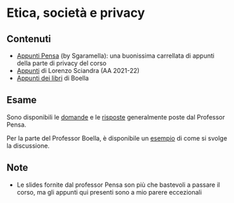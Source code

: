 # Etica, società e privacy

## Contenuti

- [Appunti Pensa](Appunti/Sgaramella%20-%20Appunti%20Pensa.pdf) (by Sgaramella): una buonissima carrellata di appunti della parte di privacy del corso
- [Appunti](Appunti/Dispensa_Privacy_LorenzoSciandra.pdf) di Lorenzo Sciandra (AA 2021-22)
- [Appunti dei libri](Appunti/Appunti%20libri%20Boella%20-%20Grandi.pdf) di Boella

## Esame

Sono disponibili le [domande](Esame/domande_orale.pdf) e le [risposte](Esame/risposte_orale.pdf) generalmente poste dal Professor Pensa.

Per la parte del Professor Boella, è disponibile un [esempio](Esame/Esempio_orale_ETICA.pdf) di come si svolge la discussione.

## Note

- Le slides fornite dal professor Pensa son più che bastevoli a passare il corso, ma gli appunti
  qui presenti sono a mio parere eccezionali
